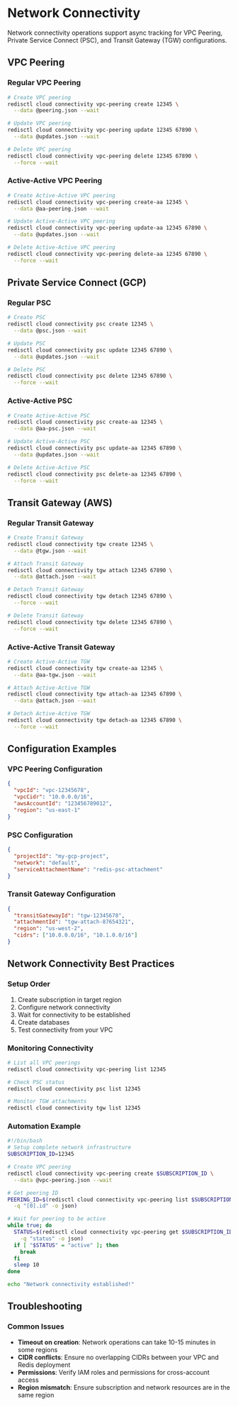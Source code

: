 # Network Connectivity

Network connectivity operations support async tracking for VPC Peering, Private Service Connect (PSC), and Transit Gateway (TGW) configurations.

## VPC Peering

### Regular VPC Peering
```bash
# Create VPC peering
redisctl cloud connectivity vpc-peering create 12345 \
  --data @peering.json --wait

# Update VPC peering
redisctl cloud connectivity vpc-peering update 12345 67890 \
  --data @updates.json --wait

# Delete VPC peering
redisctl cloud connectivity vpc-peering delete 12345 67890 \
  --force --wait
```

### Active-Active VPC Peering
```bash
# Create Active-Active VPC peering
redisctl cloud connectivity vpc-peering create-aa 12345 \
  --data @aa-peering.json --wait

# Update Active-Active VPC peering
redisctl cloud connectivity vpc-peering update-aa 12345 67890 \
  --data @updates.json --wait

# Delete Active-Active VPC peering
redisctl cloud connectivity vpc-peering delete-aa 12345 67890 \
  --force --wait
```

## Private Service Connect (GCP)

### Regular PSC
```bash
# Create PSC
redisctl cloud connectivity psc create 12345 \
  --data @psc.json --wait

# Update PSC
redisctl cloud connectivity psc update 12345 67890 \
  --data @updates.json --wait

# Delete PSC
redisctl cloud connectivity psc delete 12345 67890 \
  --force --wait
```

### Active-Active PSC
```bash
# Create Active-Active PSC
redisctl cloud connectivity psc create-aa 12345 \
  --data @aa-psc.json --wait

# Update Active-Active PSC
redisctl cloud connectivity psc update-aa 12345 67890 \
  --data @updates.json --wait

# Delete Active-Active PSC
redisctl cloud connectivity psc delete-aa 12345 67890 \
  --force --wait
```

## Transit Gateway (AWS)

### Regular Transit Gateway
```bash
# Create Transit Gateway
redisctl cloud connectivity tgw create 12345 \
  --data @tgw.json --wait

# Attach Transit Gateway
redisctl cloud connectivity tgw attach 12345 67890 \
  --data @attach.json --wait

# Detach Transit Gateway
redisctl cloud connectivity tgw detach 12345 67890 \
  --force --wait

# Delete Transit Gateway
redisctl cloud connectivity tgw delete 12345 67890 \
  --force --wait
```

### Active-Active Transit Gateway
```bash
# Create Active-Active TGW
redisctl cloud connectivity tgw create-aa 12345 \
  --data @aa-tgw.json --wait

# Attach Active-Active TGW
redisctl cloud connectivity tgw attach-aa 12345 67890 \
  --data @attach.json --wait

# Detach Active-Active TGW
redisctl cloud connectivity tgw detach-aa 12345 67890 \
  --force --wait
```

## Configuration Examples

### VPC Peering Configuration
```json
{
  "vpcId": "vpc-12345678",
  "vpcCidr": "10.0.0.0/16",
  "awsAccountId": "123456789012",
  "region": "us-east-1"
}
```

### PSC Configuration
```json
{
  "projectId": "my-gcp-project",
  "network": "default",
  "serviceAttachmentName": "redis-psc-attachment"
}
```

### Transit Gateway Configuration
```json
{
  "transitGatewayId": "tgw-12345678",
  "attachmentId": "tgw-attach-87654321",
  "region": "us-west-2",
  "cidrs": ["10.0.0.0/16", "10.1.0.0/16"]
}
```

## Network Connectivity Best Practices

### Setup Order
1. Create subscription in target region
2. Configure network connectivity
3. Wait for connectivity to be established
4. Create databases
5. Test connectivity from your VPC

### Monitoring Connectivity
```bash
# List all VPC peerings
redisctl cloud connectivity vpc-peering list 12345

# Check PSC status
redisctl cloud connectivity psc list 12345

# Monitor TGW attachments
redisctl cloud connectivity tgw list 12345
```

### Automation Example
```bash
#!/bin/bash
# Setup complete network infrastructure
SUBSCRIPTION_ID=12345

# Create VPC peering
redisctl cloud connectivity vpc-peering create $SUBSCRIPTION_ID \
  --data @vpc-peering.json --wait

# Get peering ID
PEERING_ID=$(redisctl cloud connectivity vpc-peering list $SUBSCRIPTION_ID \
  -q "[0].id" -o json)

# Wait for peering to be active
while true; do
  STATUS=$(redisctl cloud connectivity vpc-peering get $SUBSCRIPTION_ID $PEERING_ID \
    -q "status" -o json)
  if [ "$STATUS" = "active" ]; then
    break
  fi
  sleep 10
done

echo "Network connectivity established!"
```

## Troubleshooting

### Common Issues
- **Timeout on creation**: Network operations can take 10-15 minutes in some regions
- **CIDR conflicts**: Ensure no overlapping CIDRs between your VPC and Redis deployment
- **Permissions**: Verify IAM roles and permissions for cross-account access
- **Region mismatch**: Ensure subscription and network resources are in the same region